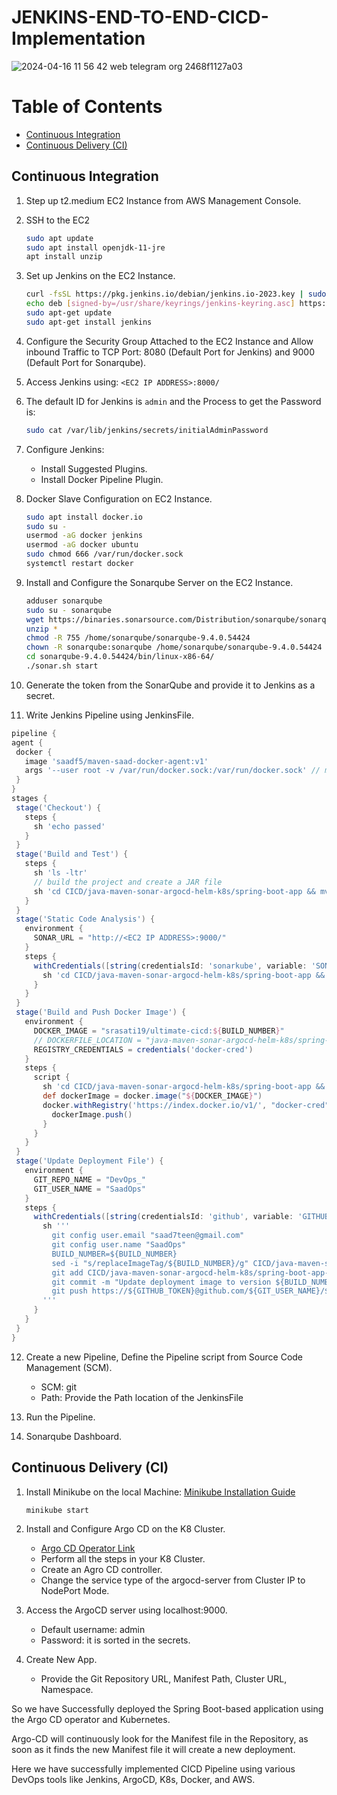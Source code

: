 # JENKINS-END-TO-END-CICD-Implementation
![2024-04-16 11 56 42 web telegram org 2468f1127a03](https://github.com/SaadOps/JENKINS-END-TO-END-CICD-Implementation/assets/94478736/80947195-4371-40c0-97b7-82dc19a92ea1)

# Table of Contents
- [Continuous Integration](#continuous-integration)
- [Continuous Delivery (CI)](#continuous-delivery-ci)

## Continuous Integration
1. Step up t2.medium EC2 Instance from AWS Management Console.
2. SSH to the EC2
    ```bash
    sudo apt update
    sudo apt install openjdk-11-jre
    apt install unzip
    ```
3. Set up Jenkins on the EC2 Instance.
    ```bash
    curl -fsSL https://pkg.jenkins.io/debian/jenkins.io-2023.key | sudo tee /usr/share/keyrings/jenkins-keyring.asc > /dev/null
    echo deb [signed-by=/usr/share/keyrings/jenkins-keyring.asc] https://pkg.jenkins.io/debian binary/ | sudo tee /etc/apt/sources.list.d/jenkins.list > /dev/null
    sudo apt-get update 
    sudo apt-get install jenkins
    ```
4. Configure the Security Group Attached to the EC2 Instance and Allow inbound Traffic to TCP Port: 8080 (Default Port for Jenkins) and 9000 (Default Port for Sonarqube).
5. Access Jenkins using: `<EC2 IP ADDRESS>:8000/`
6. The default ID for Jenkins is `admin` and the Process to get the Password is:
    ```bash
    sudo cat /var/lib/jenkins/secrets/initialAdminPassword
    ```
7. Configure Jenkins:
    - Install Suggested Plugins.
    - Install Docker Pipeline Plugin.

8. Docker Slave Configuration on EC2 Instance.
    ```bash
    sudo apt install docker.io
    sudo su -
    usermod -aG docker jenkins
    usermod -aG docker ubuntu
    sudo chmod 666 /var/run/docker.sock
    systemctl restart docker
    ```

9. Install and Configure the Sonarqube Server on the EC2 Instance.
    ```bash
    adduser sonarqube
    sudo su - sonarqube
    wget https://binaries.sonarsource.com/Distribution/sonarqube/sonarqube-9.4.0.54424.zip
    unzip *
    chmod -R 755 /home/sonarqube/sonarqube-9.4.0.54424
    chown -R sonarqube:sonarqube /home/sonarqube/sonarqube-9.4.0.54424
    cd sonarqube-9.4.0.54424/bin/linux-x86-64/
    ./sonar.sh start
    ```

10. Generate the token from the SonarQube and provide it to Jenkins as a secret.

11. Write Jenkins Pipeline using JenkinsFile.
   ```groovy
pipeline {
  agent {
    docker {
      image 'saadf5/maven-saad-docker-agent:v1'
      args '--user root -v /var/run/docker.sock:/var/run/docker.sock' // mount Docker socket to access the host's Docker daemon
    }
  }
  stages {
    stage('Checkout') {
      steps {
        sh 'echo passed'
      }
    }
    stage('Build and Test') {
      steps {
        sh 'ls -ltr'
        // build the project and create a JAR file
        sh 'cd CICD/java-maven-sonar-argocd-helm-k8s/spring-boot-app && mvn clean package'
      }
    }
    stage('Static Code Analysis') {
      environment {
        SONAR_URL = "http://<EC2 IP ADDRESS>:9000/"
      }
      steps {
        withCredentials([string(credentialsId: 'sonarkube', variable: 'SONAR_AUTH_TOKEN')]) {
          sh 'cd CICD/java-maven-sonar-argocd-helm-k8s/spring-boot-app && mvn sonar:sonar -Dsonar.login=$SONAR_AUTH_TOKEN -Dsonar.host.url=${SONAR_URL}'
        }
      }
    }
    stage('Build and Push Docker Image') {
      environment {
        DOCKER_IMAGE = "srasati19/ultimate-cicd:${BUILD_NUMBER}"
        // DOCKERFILE_LOCATION = "java-maven-sonar-argocd-helm-k8s/spring-boot-app/Dockerfile"
        REGISTRY_CREDENTIALS = credentials('docker-cred')
      }
      steps {
        script {
          sh 'cd CICD/java-maven-sonar-argocd-helm-k8s/spring-boot-app && docker build -t ${DOCKER_IMAGE} .'
          def dockerImage = docker.image("${DOCKER_IMAGE}")
          docker.withRegistry('https://index.docker.io/v1/', "docker-cred") {
            dockerImage.push()
          }
        }
      }
    }
    stage('Update Deployment File') {
      environment {
        GIT_REPO_NAME = "DevOps_"
        GIT_USER_NAME = "SaadOps"
      }
      steps {
        withCredentials([string(credentialsId: 'github', variable: 'GITHUB_TOKEN')]) {
          sh '''
            git config user.email "saad7teen@gmail.com"
            git config user.name "SaadOps"
            BUILD_NUMBER=${BUILD_NUMBER}
            sed -i "s/replaceImageTag/${BUILD_NUMBER}/g" CICD/java-maven-sonar-argocd-helm-k8s/spring-boot-app-manifests/deployment.yml
            git add CICD/java-maven-sonar-argocd-helm-k8s/spring-boot-app-manifests/deployment.yml
            git commit -m "Update deployment image to version ${BUILD_NUMBER}"
            git push https://${GITHUB_TOKEN}@github.com/${GIT_USER_NAME}/${GIT_REPO_NAME} HEAD:main
          '''
        }
      }
    }
  }
```
12. Create a new Pipeline, Define the Pipeline script from Source Code Management (SCM).
    - SCM: git
    - Path: Provide the Path location of the JenkinsFile

13. Run the Pipeline.

14. Sonarqube Dashboard.

## Continuous Delivery (CI)
1. Install Minikube on the local Machine: [Minikube Installation Guide](https://minikube.sigs.k8s.io/docs/start/)
    ```bash
    minikube start
    ```

2. Install and Configure Argo CD on the K8 Cluster.
    - [Argo CD Operator Link](https://operatorhub.io/operator/argocd-operator)
    - Perform all the steps in your K8 Cluster.
    - Create an Agro CD controller.
    - Change the service type of the argocd-server from Cluster IP to NodePort Mode.

3. Access the ArgoCD server using localhost:9000.
    - Default username: admin
    - Password: it is sorted in the secrets.

4. Create New App.
    - Provide the Git Repository URL, Manifest Path, Cluster URL, Namespace.

So we have Successfully deployed the Spring Boot-based application using the Argo CD operator and Kubernetes.

Argo-CD will continuously look for the Manifest file in the Repository, as soon as it finds the new Manifest file it will create a new deployment.

Here we have successfully implemented CICD Pipeline using various DevOps tools like Jenkins, ArgoCD, K8s, Docker, and AWS.


